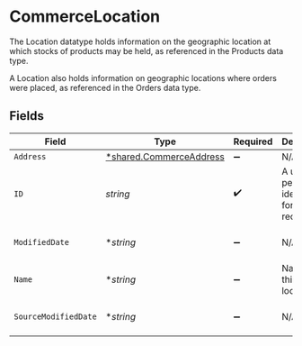 # CommerceLocation

The Location datatype holds information on the geographic location at which stocks of products may be held, as referenced in the Products data type.

A Location also holds information on geographic locations where orders were placed, as referenced in the Orders data type.


## Fields

| Field                                                                    | Type                                                                     | Required                                                                 | Description                                                              | Example                                                                  |
| ------------------------------------------------------------------------ | ------------------------------------------------------------------------ | ------------------------------------------------------------------------ | ------------------------------------------------------------------------ | ------------------------------------------------------------------------ |
| `Address`                                                                | [*shared.CommerceAddress](../../../pkg/models/shared/commerceaddress.md) | :heavy_minus_sign:                                                       | N/A                                                                      |                                                                          |
| `ID`                                                                     | *string*                                                                 | :heavy_check_mark:                                                       | A unique, persistent identifier for this record                          | 13d946f0-c5d5-42bc-b092-97ece17923ab                                     |
| `ModifiedDate`                                                           | **string*                                                                | :heavy_minus_sign:                                                       | N/A                                                                      | 2022-10-23 00:00:00 +0000 UTC                                            |
| `Name`                                                                   | **string*                                                                | :heavy_minus_sign:                                                       | Name of this location                                                    |                                                                          |
| `SourceModifiedDate`                                                     | **string*                                                                | :heavy_minus_sign:                                                       | N/A                                                                      | 2022-10-23 00:00:00 +0000 UTC                                            |